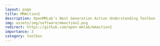 ```yaml
---
layout: page
title: MMAction2
description: OpenMMLab’s Next Generation Action Understanding Toolbox
img: assets/img/software/mmaction2.png
redirect: https://github.com/open-mmlab/mmaction2
importance: 3
category: toolbox
---
```


